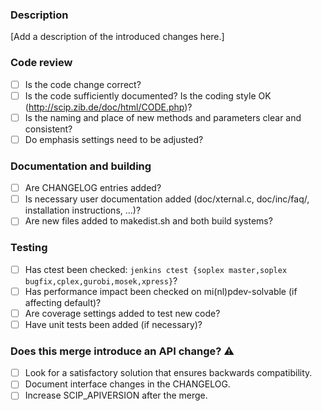 ### Description

[Add a description of the introduced changes here.]

### Code review

* [ ] Is the code change correct?
* [ ] Is the code sufficiently documented? Is the coding style OK (http://scip.zib.de/doc/html/CODE.php)?
* [ ] Is the naming and place of new methods and parameters clear and consistent?
* [ ] Do emphasis settings need to be adjusted?

### Documentation and building

* [ ] Are CHANGELOG entries added?
* [ ] Is necessary user documentation added (doc/xternal.c, doc/inc/faq/, installation instructions, ...)?
* [ ] Are new files added to makedist.sh and both build systems?

### Testing

* [ ] Has ctest been checked: `jenkins ctest {soplex master,soplex bugfix,cplex,gurobi,mosek,xpress}`?
* [ ] Has performance impact been checked on mi(nl)pdev-solvable (if affecting default)?
* [ ] Are coverage settings added to test new code?
* [ ] Have unit tests been added (if necessary)?

### Does this merge introduce an API change? :warning:

* [ ] Look for a satisfactory solution that ensures backwards compatibility.
* [ ] Document interface changes in the CHANGELOG.
* [ ] Increase SCIP_APIVERSION after the merge.
